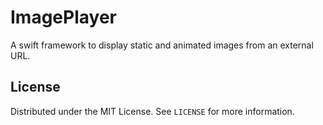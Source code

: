 # ImagePlayer

A swift framework to display static and animated images from an external URL.

## License

Distributed under the MIT License. See `LICENSE` for more information.
